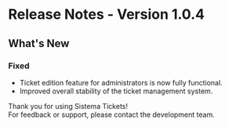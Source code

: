 # Release Notes - Version 1.0.4

## What's New

### Fixed
- Ticket edition feature for administrators is now fully functional.
- Improved overall stability of the ticket management system.

Thank you for using Sistema Tickets!  
For feedback or support, please contact the development team.
